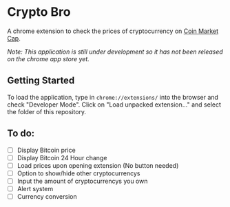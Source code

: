# Crypto Bro
A chrome extension to check the prices of cryptocurrency on [Coin Market Cap](https://coinmarketcap.com/).

*Note: This application is still under development so it has not been released on the chrome app store yet.*

## Getting Started
To load the application, type in `chrome://extensions/` into the browser and check "Developer Mode". Click on "Load unpacked extension..." and select the folder of this repository. 

## To do:
- [ ] Display Bitcoin price
- [ ] Display Bitcoin 24 Hour change
- [ ] Load prices upon opening extension (No button needed)
- [ ] Option to show/hide other cryptocurrencys
- [ ] Input the amount of cryptocurrencys you own
- [ ] Alert system
- [ ] Currency conversion